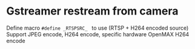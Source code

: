 # Gstreamer restream from camera
Define macro ```#define _RTSPSRC_ ``` to use (RTSP + H264 encoded source)   
Support JPEG encode, H264 encode, specific hardware OpenMAX H264 encode
